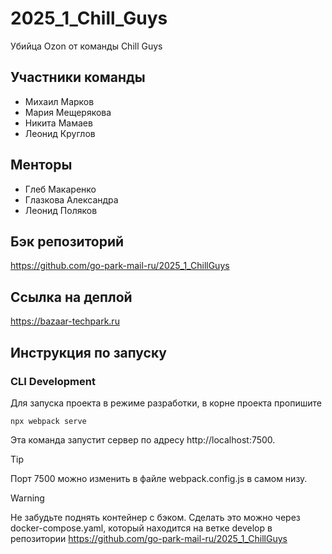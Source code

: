# 2025_1_Chill_Guys
Убийца Ozon от команды Chill Guys

## Участники команды
- Михаил Марков
- Мария Мещерякова
- Никита Мамаев
- Леонид Круглов

## Менторы
- Глеб Макаренко
- Глазкова Александра
- Леонид Поляков

## Бэк репозиторий
https://github.com/go-park-mail-ru/2025_1_ChillGuys

## Ссылка на деплой

https://bazaar-techpark.ru

## Инструкция по запуску

### CLI Development

Для запуска проекта в режиме разработки, в корне проекта пропишите
```shell
npx webpack serve
```
Эта команда запустит сервер по адресу http://localhost:7500.

> [!TIP]
> Порт 7500 можно изменить в файле webpack.config.js в самом низу.

> [!WARNING]  
> Не забудьте поднять контейнер с бэком. Сделать это можно через docker-compose.yaml, который находится на ветке develop в репозитории https://github.com/go-park-mail-ru/2025_1_ChillGuys 